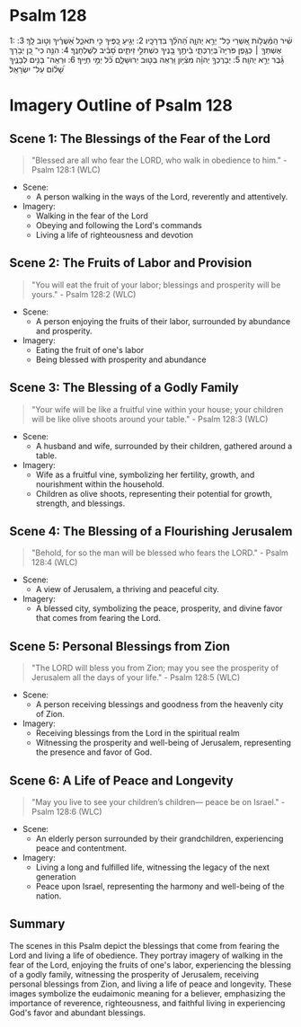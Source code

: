 # Psalm 128
1: שִׁ֗יר הַֽמַּ֫עֲל֥וֹת אַ֭שְׁרֵי כָּל־ יְרֵ֣א יְהוָ֑ה הַ֝הֹלֵ֗ךְ בִּדְרָכָֽיו׃
2: יְגִ֣יעַ כַּ֭פֶּיךָ כִּ֣י תֹאכֵ֑ל אַ֝שְׁרֶ֗יךָ וְט֣וֹב לָֽךְ׃
3: אֶשְׁתְּךָ֤ ׀ כְּגֶ֥פֶן פֹּרִיָּה֮ בְּיַרְכְּתֵ֪י בֵ֫יתֶ֥ךָ בָּ֭נֶיךָ כִּשְׁתִלֵ֣י זֵיתִ֑ים סָ֝בִ֗יב לְשֻׁלְחָנֶֽךָ׃
4: הִנֵּ֣ה כִי־ כֵ֭ן יְבֹ֥רַךְ גָּ֗בֶר יְרֵ֣א יְהוָֽה׃
5: יְבָרֶכְךָ֥ יְהוָ֗ה מִצִּ֫יּ֥וֹן וּ֭רְאֵה בְּט֣וּב יְרוּשָׁלָ֑͏ִם כֹּ֝֗ל יְמֵ֣י חַיֶּֽיךָ׃
6: וּרְאֵֽה־ בָנִ֥ים לְבָנֶ֑יךָ שָׁ֝ל֗וֹם עַל־ יִשְׂרָאֵֽל׃

# Imagery Outline of Psalm 128

## Scene 1: The Blessings of the Fear of the Lord

> "Blessed are all who fear the LORD, who walk in obedience to him." - Psalm 128:1 (WLC)

- Scene: 
  - A person walking in the ways of the Lord, reverently and attentively.
- Imagery:
  - Walking in the fear of the Lord
  - Obeying and following the Lord's commands
  - Living a life of righteousness and devotion

## Scene 2: The Fruits of Labor and Provision

> "You will eat the fruit of your labor; blessings and prosperity will be yours." - Psalm 128:2 (WLC)

- Scene:
  - A person enjoying the fruits of their labor, surrounded by abundance and prosperity.
- Imagery:
  - Eating the fruit of one's labor
  - Being blessed with prosperity and abundance

## Scene 3: The Blessing of a Godly Family

> "Your wife will be like a fruitful vine within your house; your children will be like olive shoots around your table." - Psalm 128:3 (WLC)

- Scene:
  - A husband and wife, surrounded by their children, gathered around a table.
- Imagery:
  - Wife as a fruitful vine, symbolizing her fertility, growth, and nourishment within the household.
  - Children as olive shoots, representing their potential for growth, strength, and blessings.

## Scene 4: The Blessing of a Flourishing Jerusalem

> "Behold, for so the man will be blessed who fears the LORD." - Psalm 128:4 (WLC)

- Scene:
  - A view of Jerusalem, a thriving and peaceful city.
- Imagery:
  - A blessed city, symbolizing the peace, prosperity, and divine favor that comes from fearing the Lord.

## Scene 5: Personal Blessings from Zion

> "The LORD will bless you from Zion; may you see the prosperity of Jerusalem all the days of your life." - Psalm 128:5 (WLC)

- Scene:
  - A person receiving blessings and goodness from the heavenly city of Zion.
- Imagery:
  - Receiving blessings from the Lord in the spiritual realm
  - Witnessing the prosperity and well-being of Jerusalem, representing the presence and favor of God.

## Scene 6: A Life of Peace and Longevity

> "May you live to see your children’s children— peace be on Israel." - Psalm 128:6 (WLC)

- Scene:
  - An elderly person surrounded by their grandchildren, experiencing peace and contentment.
- Imagery:
  - Living a long and fulfilled life, witnessing the legacy of the next generation
  - Peace upon Israel, representing the harmony and well-being of the nation.

## Summary

The scenes in this Psalm depict the blessings that come from fearing the Lord and living a life of obedience. They portray imagery of walking in the fear of the Lord, enjoying the fruits of one's labor, experiencing the blessing of a godly family, witnessing the prosperity of Jerusalem, receiving personal blessings from Zion, and living a life of peace and longevity. These images symbolize the eudaimonic meaning for a believer, emphasizing the importance of reverence, righteousness, and faithful living in experiencing God's favor and abundant blessings.